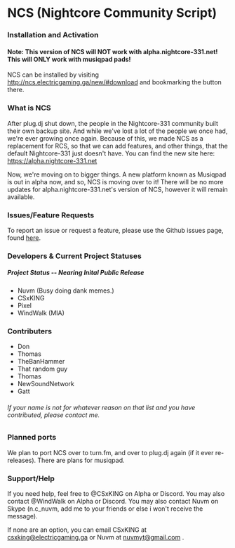 # NCS (Nightcore Community Script)

### Installation and Activation

#### Note: This version of NCS will NOT work with alpha.nightcore-331.net! This will ONLY work with musiqpad pads!

NCS can be installed by visiting http://ncs.electricgaming.ga/new/#download and bookmarking the button there.

### What is NCS

After plug.dj shut down, the people in the Nightcore-331 community built their own backup site. And while we've lost a lot of the people
we once had, we're ever growing once again. Because of this, we made NCS as a replacement for RCS, so that we can add features,
and other things, that the default Nightcore-331 just doesn't have. You can find the new site here: https://alpha.nightcore-331.net

Now, we're moving on to bigger things. A new platform known as Musiqpad is out in alpha now, and so, NCS is moving over to it! There will be no more updates for alpha.nightcore-331.net's version of NCS, however it will remain available.

### Issues/Feature Requests

To report an issue or request a feature, please use the Github issues page, found [here](https://github.com/bentenz5/NCS/issues).

### Developers & Current Project Statuses
##### Project Status -- Nearing Inital Public Release

* Nuvm (Busy doing dank memes.)
* CSxKING
* Pixel
* WindWalk (MIA)

### Contributers
* Don
* Thomas
* TheBanHammer
* That random guy
* Thomas
* NewSoundNetwork
* Gatt

###### If your name is not for whatever reason on that list and you have contributed, please contact me.

### Planned ports
We plan to port NCS over to turn.fm, and over to plug.dj again (if it ever re-releases). There are plans for musiqpad.

### Support/Help
If you need help, feel free to @CSxKING on Alpha or Discord. You may also contact @WindWalk on Alpha or Discord. You may also contact Nuvm on Skype (n.c_nuvm, add me to your friends or else i won't receive the message).

If none are an option, you can email CSxKING at csxking@electricgaming.ga or Nuvm at nuvmyt@gmail.com .
